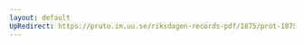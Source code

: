 ```yaml
---
layout: default
UpRedirect: https://pruto.im.uu.se/riksdagen-records-pdf/1875/prot-1875--fk--027/prot-1875--fk--027_027.pdf
---
```

